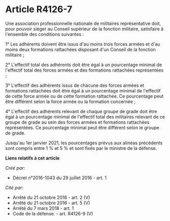 # Article R4126-7

Une association professionnelle nationale de militaires représentative doit, pour pouvoir siéger au Conseil supérieur de la
fonction militaire, satisfaire à l'ensemble des conditions suivantes : 

1° Les adhérents doivent être issus d'au moins trois forces armées et d'au moins deux formations rattachées disposant d'un
Conseil de la fonction militaire ; 

2° L'effectif total des adhérents doit être égal à un pourcentage minimal de l'effectif total des forces armées et des
formations rattachées représentées ; 

3° L'effectif des adhérents issus de chacune des forces armées et formations rattachées doit être égal à un pourcentage
minimal de l'effectif de cette force armée ou de cette formation rattachée. Ce pourcentage peut être différent selon la force
armée ou la formation concernée ; 

4° L'effectif des adhérents relevant de chaque groupe de grade doit être égal à un pourcentage minimal de l'effectif total
des militaires relevant de ce groupe de grade au sein des forces armées et formations rattachées représentées. Ce pourcentage
minimal peut être différent selon le groupe de grade. 

Jusqu'au 1er janvier 2021, les pourcentages prévus aux alinéas précédents sont compris entre 1 % et 5 % et sont fixés par le
ministre de la défense.

**Liens relatifs à cet article**

_Créé par_:

  - Décret n°2016-1043 du 29 juillet 2016 - art. 1

_Cité par_:

  - Arrêté du 21 octobre 2016 - art. 2 (V)
  - Arrêté du 21 octobre 2016 - art. 5 (V)
  - Arrêté du 7 mars 2018 - art. 1
  - Code de la défense. - art. R4126-9 (V)
